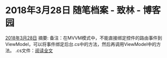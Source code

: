 
# 2018年3月28日 随笔档案 - 致林 - 博客园






[2018年3月28日](https://www.cnblogs.com/bincoding/archive/2018/03/28.html)
摘要: 备注：在MVVM模式中，不能直接绑定控件的路由事件到ViewModel，可以将事件绑定后台.cs中的方法，然后再调用ViewModel中的方法。 .cs文件：[阅读全文](https://www.cnblogs.com/bincoding/p/8665489.html)

